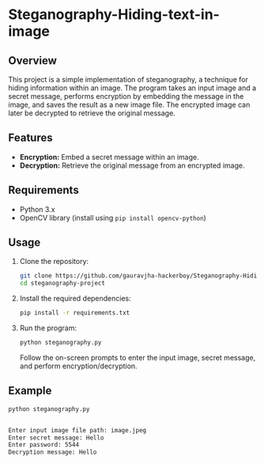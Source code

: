 # Steganography-Hiding-text-in-image

## Overview

This project is a simple implementation of steganography, a technique for hiding information within an image. The program takes an input image and a secret message, performs encryption by embedding the message in the image, and saves the result as a new image file. The encrypted image can later be decrypted to retrieve the original message.

## Features

- **Encryption:** Embed a secret message within an image.
- **Decryption:** Retrieve the original message from an encrypted image.

## Requirements

- Python 3.x
- OpenCV library (install using `pip install opencv-python`)

## Usage

1. Clone the repository:

    ```bash
    git clone https://github.com/gauravjha-hackerboy/Steganography-Hiding-text-in-image.git
    cd steganography-project
    ```

2. Install the required dependencies:

    ```bash
    pip install -r requirements.txt
    ```

3. Run the program:

    ```bash
    python steganography.py
    ```

    Follow the on-screen prompts to enter the input image, secret message, and perform encryption/decryption.

## Example

```bash
python steganography.py


Enter input image file path: image.jpeg
Enter secret message: Hello
Enter password: 5544
Decryption message: Hello

